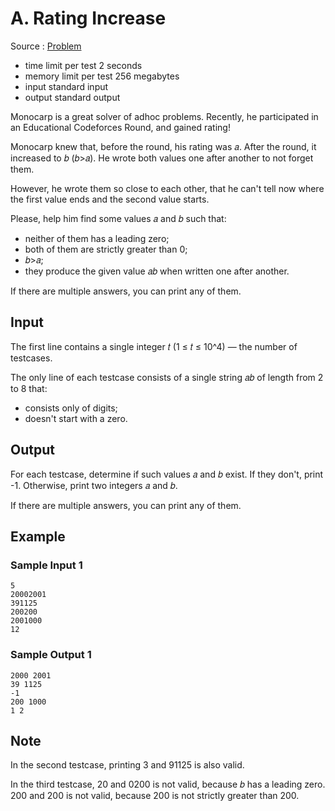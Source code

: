 # A. Rating Increase

Source : [Problem](https://codeforces.com/problemset/problem/1913/A)

- time limit per test 2 seconds
- memory limit per test 256 megabytes
- input standard input
- output standard output

Monocarp is a great solver of adhoc problems. Recently, he participated in an Educational Codeforces Round, and gained rating!

Monocarp knew that, before the round, his rating was 𝑎. After the round, it increased to 𝑏 (𝑏>𝑎). He wrote both values one after another to not forget them.

However, he wrote them so close to each other, that he can't tell now where the first value ends and the second value starts.

Please, help him find some values 𝑎 and 𝑏 such that:

- neither of them has a leading zero;
- both of them are strictly greater than 0;
- 𝑏>𝑎;
- they produce the given value 𝑎𝑏 when written one after another.

If there are multiple answers, you can print any of them.

## Input

The first line contains a single integer 𝑡 (1 ≤ 𝑡 ≤ 10^4) — the number of testcases.

The only line of each testcase consists of a single string 𝑎𝑏 of length from 2 to 8 that:

- consists only of digits;
- doesn't start with a zero.

## Output

For each testcase, determine if such values 𝑎 and 𝑏 exist. If they don't, print -1. Otherwise, print two integers 𝑎 and 𝑏.

If there are multiple answers, you can print any of them.

## Example

### Sample Input 1

    5
    20002001
    391125
    200200
    2001000
    12

### Sample Output 1

    2000 2001
    39 1125
    -1
    200 1000
    1 2

## Note

In the second testcase, printing 3 and 91125 is also valid.

In the third testcase, 20 and 0200 is not valid, because 𝑏 has a leading zero. 200 and 200 is not valid, because 200 is not strictly greater than 200.
